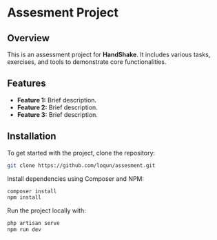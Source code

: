 # Assesment Project

## Overview

This is an assessment project for **HandShake**. It includes various tasks, exercises, and tools to demonstrate core functionalities. 

## Features

- **Feature 1:** Brief description.
- **Feature 2:** Brief description.
- **Feature 3:** Brief description.

## Installation

To get started with the project, clone the repository:

```bash
git clone https://github.com/loqun/assesment.git

```
Install dependencies using Composer and NPM:

```bash
composer install
npm install
```

Run the project locally with:

```bash
php artisan serve
npm run dev
```
